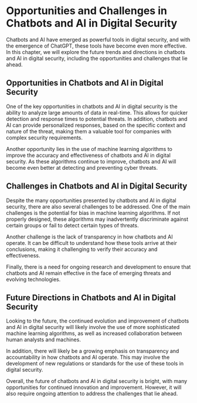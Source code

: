Opportunities and Challenges in Chatbots and AI in Digital Security
===================================================================================================================================================

Chatbots and AI have emerged as powerful tools in digital security, and with the emergence of ChatGPT, these tools have become even more effective. In this chapter, we will explore the future trends and directions in chatbots and AI in digital security, including the opportunities and challenges that lie ahead.

Opportunities in Chatbots and AI in Digital Security
----------------------------------------------------

One of the key opportunities in chatbots and AI in digital security is the ability to analyze large amounts of data in real-time. This allows for quicker detection and response times to potential threats. In addition, chatbots and AI can provide personalized responses, based on the specific context and nature of the threat, making them a valuable tool for companies with complex security requirements.

Another opportunity lies in the use of machine learning algorithms to improve the accuracy and effectiveness of chatbots and AI in digital security. As these algorithms continue to improve, chatbots and AI will become even better at detecting and preventing cyber threats.

Challenges in Chatbots and AI in Digital Security
-------------------------------------------------

Despite the many opportunities presented by chatbots and AI in digital security, there are also several challenges to be addressed. One of the main challenges is the potential for bias in machine learning algorithms. If not properly designed, these algorithms may inadvertently discriminate against certain groups or fail to detect certain types of threats.

Another challenge is the lack of transparency in how chatbots and AI operate. It can be difficult to understand how these tools arrive at their conclusions, making it challenging to verify their accuracy and effectiveness.

Finally, there is a need for ongoing research and development to ensure that chatbots and AI remain effective in the face of emerging threats and evolving technologies.

Future Directions in Chatbots and AI in Digital Security
--------------------------------------------------------

Looking to the future, the continued evolution and improvement of chatbots and AI in digital security will likely involve the use of more sophisticated machine learning algorithms, as well as increased collaboration between human analysts and machines.

In addition, there will likely be a growing emphasis on transparency and accountability in how chatbots and AI operate. This may involve the development of new regulations or standards for the use of these tools in digital security.

Overall, the future of chatbots and AI in digital security is bright, with many opportunities for continued innovation and improvement. However, it will also require ongoing attention to address the challenges that lie ahead.
